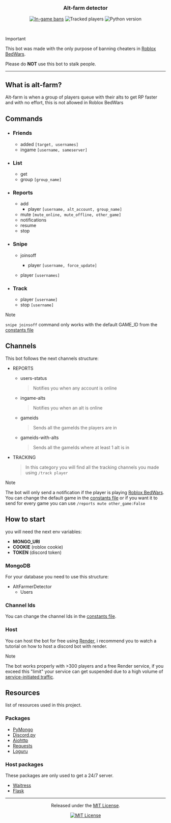 <h3 align="center">
    <br />
    Alt-farm detector
</h3>

<div align="center">

[![In-game bans](https://img.shields.io/badge/bans-400+-red?style=for-the-badge&logo=roblox&logoColor=d9e0ee)](https://www.roblox.com/games/6872265039)
![Tracked players](https://img.shields.io/badge/tracked%20players-375+-green?style=for-the-badge)
![Python version](https://img.shields.io/badge/py%20version-3.12.6-blue?style=for-the-badge&logo=python&logoColor=d9e0ee)

</div>

&nbsp;

> [!IMPORTANT]
> This bot was made with the only purpose of banning cheaters in [Roblox BedWars](https://www.roblox.com/games/6872265039/Enchants-BedWars).
>
> Please do **NOT** use this bot to stalk people.

---


## What is alt-farm?

Alt-farm is when a group of players queue with their alts to get
RP faster and with no effort, this is not allowed in Roblox BedWars

## Commands

- ### Friends
    - added `[target, usernames]`
    - ingame `[username, sameserver]`

- ### List
    - get 
    - group `[group_name]`

- ### Reports
    - add
        - player `[username, alt_account, group_name]`
    - mute `[mute_online, mute_offline, other_game]`
    - notifications
    - resume
    - stop

- ### Snipe
    - joinsoff
        - player `[username, force_update]`

    - player `[usernames]`

- ### Track
    - player `[username]`
    - stop `[username]`

> [!NOTE]
> `snipe joinsoff` command only works with the default GAME_ID from 
> the [constants file](src/config/constants.py)

## Channels

This bot follows the next channels structure:

- REPORTS
    - users-status
        > Notifies you when any account is online
    - ingame-alts
        > Notifies you when an alt is online
    - gameids
        > Sends all the gameIds the players are in
    - gameids-with-alts
        > Sends all the gameIds where at least 1 alt is in

- TRACKING
    > In this category you will find all the tracking channels you made using `/track player`

> [!NOTE]
> The bot will only send a notification if the player is playing
> [Roblox BedWars](https://www.roblox.com/games/6872265039/Enchants-BedWars).
> You can change the default game in the [constants file](src/config/constants.py) or
> if you want it to send for every game you can use
> `/reports mute other_game:False` 


## How to start
you will need the next env variables:
- **MONGO_URI**
- **COOKIE** (roblox cookie)
- **TOKEN** (discord token)

### MongoDB

For your database you need to use this structure:
- AltFarmerDetector
    - Users

### Channel Ids

You can change the channel Ids in the [constants file](src/config/constants.py).

### Host

You can host the bot for free using [Render](https://render.com/register), i recommend you to watch a tutorial on how to host a discord bot with render.

> [!NOTE]
> The bot works properly with >300 players and a free Render service,
> if you exceed this "limit" your service can get suspended due to
> a high volume of [service-initiated traffic](https://render.com/docs/free#service-initiated-traffic-threshold).

## Resources

list of resources used in this project.

### Packages

- [PyMongo](https://pypi.org/project/pymongo/)
- [Discord.py](https://pypi.org/project/discord.py/)
- [Aiohttp](https://pypi.org/project/aiohttp/)
- [Requests](https://pypi.org/project/requests/)
- [Loguru](https://pypi.org/project/loguru/)

### Host packages
These packages are only used to get a 24/7 server.

- [Waitress](https://pypi.org/project/waitress/)
- [Flask](https://pypi.org/project/Flask/)


---


<p align="center">
Released under the <a href="LICENSE.md">MIT License</a>.
</p>

<div align="center">

[![MIT License](https://img.shields.io/badge/license-MIT-white?style=for-the-badge)](LICENSE.md)

</div>